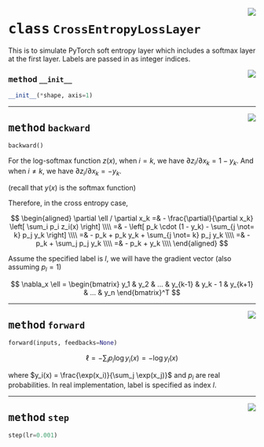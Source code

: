 <!-- markdownlint-disable -->

<a href="../mnn/layer.py#L455"><img align="right" style="float:right;" src="https://img.shields.io/badge/-source-cccccc?style=flat-square"></a>

# <kbd>class</kbd> `CrossEntropyLossLayer`
This is to simulate PyTorch soft entropy layer which includes a softmax layer at the first layer. Labels are passed in as integer indices. 

<a href="../mnn/layer.py#L461"><img align="right" style="float:right;" src="https://img.shields.io/badge/-source-cccccc?style=flat-square"></a>

### <kbd>method</kbd> `__init__`

```python
__init__(*shape, axis=1)
```








---

<a href="../mnn/layer.py#L487"><img align="right" style="float:right;" src="https://img.shields.io/badge/-source-cccccc?style=flat-square"></a>

## <kbd>method</kbd> `backward`

```python
backward()
```

For the log-softmax function $z(x)$, when $i = k$, we have $\partial z_i / \partial x_k = 1 - y_k$. And when $i \not= k$, we have $\partial z_i / \partial x_k = - y_k$. 

(recall that $y(x)$ is the softmax function) 

Therefore, in the cross entropy case, 

$$ \begin{aligned} \partial \ell / \partial x_k =& - \frac{\partial}{\partial x_k} \left[ \sum_i p_i z_i(x) \right] \\\\ =& - \left[ p_k \cdot (1 - y_k) - \sum_{j \not= k} p_j y_k \right] \\\\ =& - p_k + p_k y_k + \sum_{j \not= k} p_j y_k \\\\ =& - p_k + \sum_j p_j y_k \\\\ =& - p_k + y_k \\\\ \end{aligned} $$ 

Assume the specified label is $l$, we will have the gradient vector (also assuming $p_l = 1$) 

$$ \nabla_x \ell = \begin{bmatrix}  y_1 & y_2 & ... & y_{k-1} & y_k - 1 & y_{k+1} & ... & y_n \end{bmatrix}^T $$ 

---

<a href="../mnn/layer.py#L465"><img align="right" style="float:right;" src="https://img.shields.io/badge/-source-cccccc?style=flat-square"></a>

## <kbd>method</kbd> `forward`

```python
forward(inputs, feedbacks=None)
```

$$ \ell = -\sum_i p_i \log y_i(x) = -\log y_l(x) $$ 

where $y_i(x) = \frac{\exp(x_i)}{\sum_j \exp(x_j)}$ and $p_i$ are real probabilities. In real implementation, label is specified as index $l$. 

---

<a href="../mnn/layer.py#L20"><img align="right" style="float:right;" src="https://img.shields.io/badge/-source-cccccc?style=flat-square"></a>

## <kbd>method</kbd> `step`

```python
step(lr=0.001)
```





